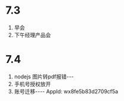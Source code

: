 # 7.3
1. 早会  
2. 下午经理产品会

# 7.4
1. nodejs 图片转pdf报错---
2. 手机号授权放开
3. 账号迁移----
AppId: wx8fe5b83d2709cf5a